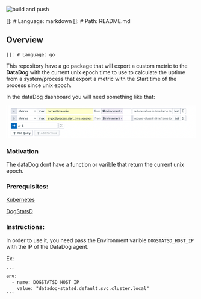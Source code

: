 ![build and push](https://github.com/mtavaresmedeiros/datadog-custom-metrics/actions/workflows/docker-publish.yml/badge.svg)

[]: # Language: markdown
[]: # Path: README.md
## Overview

    []: # Language: go

This repository have a go package that will export a custom metric to the **DataDog** with the current unix epoch time to use to calculate the uptime from a system/process that export a metric with the Start time of the process since unix epoch.

In the dataDog dashboard you will need something like that:

![example](/imgs/dashboard.png)

### Motivation
The dataDog dont have a function or varible that return the current unix epoch.


### Prerequisites:
[Kubernetes](https://kubernetes.io/)

[DogStatsD](https://docs.datadoghq.com/developers/dogstatsd/?tab=hostagent) 

### Instructions:
In order to use it, you need pass the Environment varible `DOGSTATSD_HOST_IP` with the IP of the DataDog agent.

Ex:

    ```
    env:
      - name: DOGSTATSD_HOST_IP
        value: "datadog-statsd.default.svc.cluster.local"
    ```